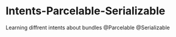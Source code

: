 # Intents-Parcelable-Serializable
Learning diffrent intents about bundles @Parcelable @Serializable
